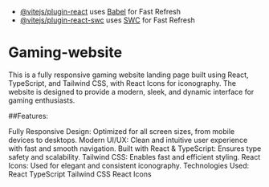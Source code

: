 <!-- # React + TypeScript + Vite

This template provides a minimal setup to get React working in Vite with HMR and some ESLint rules.

Currently, two official plugins are available: -->

- [@vitejs/plugin-react](https://github.com/vitejs/vite-plugin-react/blob/main/packages/plugin-react/README.md) uses [Babel](https://babeljs.io/) for Fast Refresh
- [@vitejs/plugin-react-swc](https://github.com/vitejs/vite-plugin-react-swc) uses [SWC](https://swc.rs/) for Fast Refresh

<!-- ## Expanding the ESLint configuration

If you are developing a production application, we recommend updating the configuration to enable type aware lint rules:

- Configure the top-level `parserOptions` property like this:

```js
export default tseslint.config({
  languageOptions: {
    // other options...
    parserOptions: {
      project: ['./tsconfig.node.json', './tsconfig.app.json'],
      tsconfigRootDir: import.meta.dirname,
    },
  },
})
```

- Replace `tseslint.configs.recommended` to `tseslint.configs.recommendedTypeChecked` or `tseslint.configs.strictTypeChecked`
- Optionally add `...tseslint.configs.stylisticTypeChecked`
- Install [eslint-plugin-react](https://github.com/jsx-eslint/eslint-plugin-react) and update the config:

```js
// eslint.config.js
import react from 'eslint-plugin-react'

export default tseslint.config({
  // Set the react version
  settings: { react: { version: '18.3' } },
  plugins: {
    // Add the react plugin
    react,
  },
  rules: {
    // other rules...
    // Enable its recommended rules
    ...react.configs.recommended.rules,
    ...react.configs['jsx-runtime'].rules,
  },
}) -->

# Gaming-website

This is a fully responsive gaming website landing page built using React, TypeScript, and Tailwind CSS, with React Icons for iconography. The website is designed to provide a modern, sleek, and dynamic interface for gaming enthusiasts.

##Features:

Fully Responsive Design: Optimized for all screen sizes, from mobile devices to desktops.
Modern UI/UX: Clean and intuitive user experience with fast and smooth navigation.
Built with React & TypeScript: Ensures type safety and scalability.
Tailwind CSS: Enables fast and efficient styling.
React Icons: Used for elegant and consistent iconography.
Technologies Used:
React
TypeScript
Tailwind CSS
React Icons


